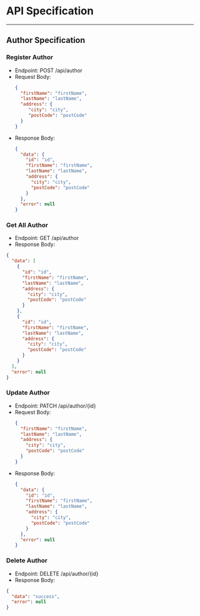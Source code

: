 # API Specification

----

## Author Specification

### Register Author

- Endpoint: POST /api/author
- Request Body:
    ```json
    {
      "firstName": "firstName",
      "lastName": "lastName",
      "address": {
         "city": "city",
         "postCode": "postCode"
      } 
    }
    ```
- Response Body:
    ```json
    {
      "data": {
        "id": "id",
        "firstName": "firstName",
        "lastName": "lastName",
        "address": {
          "city": "city",
          "postCode": "postCode"
        } 
      },
      "error": null
    }
    ```
### Get All Author
- Endpoint: GET /api/author
- Response Body:

```json
{
  "data": [
    {
      "id": "id",
      "firstName": "firstName",
      "lastName": "lastName",
      "address": {
        "city": "city",
        "postCode": "postCode"
      }
    },
    {
      "id": "id",
      "firstName": "firstName",
      "lastName": "lastName",
      "address": {
        "city": "city",
        "postCode": "postCode"
      }
    }
  ],
  "error": null
}
```
### Update Author
- Endpoint: PATCH /api/author/{id}
- Request Body:
    ```json
    {
      "firstName": "firstName",
      "lastName": "lastName",
      "address": {
        "city": "city",
        "postCode": "postCode"
      } 
    }
    ```
- Response Body:
    ```json
    {
      "data": {
        "id": "id",
        "firstName": "firstName",
        "lastName": "lastName",
        "address": {
          "city": "city",
          "postCode": "postCode"
        } 
      },
      "error": null
    }
    ```
### Delete Author
- Endpoint: DELETE /api/author/{id}
- Response Body:

```json
{
  "data": "success",
  "error": null
}
```